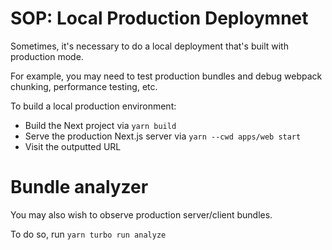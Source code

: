 # SOP: Local Production Deploymnet

Sometimes, it's necessary to do a local deployment that's built with production mode.

For example, you may need to test production bundles and debug webpack chunking, performance testing, etc.

To build a local production environment:

-   Build the Next project via `yarn build`
-   Serve the production Next.js server via `yarn --cwd apps/web start`
-   Visit the outputted URL

# Bundle analyzer

You may also wish to observe production server/client bundles.

To do so, run `yarn turbo run analyze`
